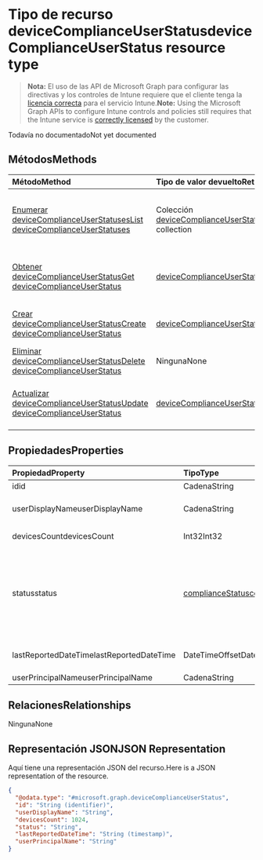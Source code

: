 # <a name="devicecomplianceuserstatus-resource-type"></a><span data-ttu-id="bb0a0-101">Tipo de recurso deviceComplianceUserStatus</span><span class="sxs-lookup"><span data-stu-id="bb0a0-101">deviceComplianceUserStatus resource type</span></span>

> <span data-ttu-id="bb0a0-102">**Nota:** El uso de las API de Microsoft Graph para configurar las directivas y los controles de Intune requiere que el cliente tenga la [licencia correcta](https://go.microsoft.com/fwlink/?linkid=839381) para el servicio Intune.</span><span class="sxs-lookup"><span data-stu-id="bb0a0-102">**Note:** Using the Microsoft Graph APIs to configure Intune controls and policies still requires that the Intune service is [correctly licensed](https://go.microsoft.com/fwlink/?linkid=839381) by the customer.</span></span>

<span data-ttu-id="bb0a0-103">Todavía no documentado</span><span class="sxs-lookup"><span data-stu-id="bb0a0-103">Not yet documented</span></span>
## <a name="methods"></a><span data-ttu-id="bb0a0-104">Métodos</span><span class="sxs-lookup"><span data-stu-id="bb0a0-104">Methods</span></span>
|<span data-ttu-id="bb0a0-105">Método</span><span class="sxs-lookup"><span data-stu-id="bb0a0-105">Method</span></span>|<span data-ttu-id="bb0a0-106">Tipo de valor devuelto</span><span class="sxs-lookup"><span data-stu-id="bb0a0-106">Return Type</span></span>|<span data-ttu-id="bb0a0-107">Descripción</span><span class="sxs-lookup"><span data-stu-id="bb0a0-107">Description</span></span>|
|:---|:---|:---|
|[<span data-ttu-id="bb0a0-108">Enumerar deviceComplianceUserStatuses</span><span class="sxs-lookup"><span data-stu-id="bb0a0-108">List deviceComplianceUserStatuses</span></span>](../api/intune_deviceconfig_devicecomplianceuserstatus_list.md)|<span data-ttu-id="bb0a0-109">Colección [deviceComplianceUserStatus](../resources/intune_deviceconfig_devicecomplianceuserstatus.md)</span><span class="sxs-lookup"><span data-stu-id="bb0a0-109">[deviceComplianceUserStatus](../resources/intune_deviceconfig_devicecomplianceuserstatus.md) collection</span></span>|<span data-ttu-id="bb0a0-110">Enumere las propiedades y las relaciones de los objetos [deviceComplianceUserStatus](../resources/intune_deviceconfig_devicecomplianceuserstatus.md).</span><span class="sxs-lookup"><span data-stu-id="bb0a0-110">List properties and relationships of the [deviceComplianceUserStatus](../resources/intune_deviceconfig_devicecomplianceuserstatus.md) objects.</span></span>|
|[<span data-ttu-id="bb0a0-111">Obtener deviceComplianceUserStatus</span><span class="sxs-lookup"><span data-stu-id="bb0a0-111">Get deviceComplianceUserStatus</span></span>](../api/intune_deviceconfig_devicecomplianceuserstatus_get.md)|[<span data-ttu-id="bb0a0-112">deviceComplianceUserStatus</span><span class="sxs-lookup"><span data-stu-id="bb0a0-112">deviceComplianceUserStatus</span></span>](../resources/intune_deviceconfig_devicecomplianceuserstatus.md)|<span data-ttu-id="bb0a0-113">Lea las propiedades y las relaciones del objeto [deviceComplianceUserStatus](../resources/intune_deviceconfig_devicecomplianceuserstatus.md).</span><span class="sxs-lookup"><span data-stu-id="bb0a0-113">Read properties and relationships of the [deviceComplianceUserStatus](../resources/intune_deviceconfig_devicecomplianceuserstatus.md) object.</span></span>|
|[<span data-ttu-id="bb0a0-114">Crear deviceComplianceUserStatus</span><span class="sxs-lookup"><span data-stu-id="bb0a0-114">Create deviceComplianceUserStatus</span></span>](../api/intune_deviceconfig_devicecomplianceuserstatus_create.md)|[<span data-ttu-id="bb0a0-115">deviceComplianceUserStatus</span><span class="sxs-lookup"><span data-stu-id="bb0a0-115">deviceComplianceUserStatus</span></span>](../resources/intune_deviceconfig_devicecomplianceuserstatus.md)|<span data-ttu-id="bb0a0-116">Cree un objeto [deviceComplianceUserStatus](../resources/intune_deviceconfig_devicecomplianceuserstatus.md).</span><span class="sxs-lookup"><span data-stu-id="bb0a0-116">Create a new [deviceComplianceUserStatus](../resources/intune_deviceconfig_devicecomplianceuserstatus.md) object.</span></span>|
|[<span data-ttu-id="bb0a0-117">Eliminar deviceComplianceUserStatus</span><span class="sxs-lookup"><span data-stu-id="bb0a0-117">Delete deviceComplianceUserStatus</span></span>](../api/intune_deviceconfig_devicecomplianceuserstatus_delete.md)|<span data-ttu-id="bb0a0-118">Ninguna</span><span class="sxs-lookup"><span data-stu-id="bb0a0-118">None</span></span>|<span data-ttu-id="bb0a0-119">Elimina un [deviceComplianceUserStatus](../resources/intune_deviceconfig_devicecomplianceuserstatus.md).</span><span class="sxs-lookup"><span data-stu-id="bb0a0-119">Deletes a [deviceComplianceUserStatus](../resources/intune_deviceconfig_devicecomplianceuserstatus.md).</span></span>|
|[<span data-ttu-id="bb0a0-120">Actualizar deviceComplianceUserStatus</span><span class="sxs-lookup"><span data-stu-id="bb0a0-120">Update deviceComplianceUserStatus</span></span>](../api/intune_deviceconfig_devicecomplianceuserstatus_update.md)|[<span data-ttu-id="bb0a0-121">deviceComplianceUserStatus</span><span class="sxs-lookup"><span data-stu-id="bb0a0-121">deviceComplianceUserStatus</span></span>](../resources/intune_deviceconfig_devicecomplianceuserstatus.md)|<span data-ttu-id="bb0a0-122">Actualice las propiedades de un objeto [deviceComplianceUserStatus](../resources/intune_deviceconfig_devicecomplianceuserstatus.md).</span><span class="sxs-lookup"><span data-stu-id="bb0a0-122">Update the properties of a [deviceComplianceUserStatus](../resources/intune_deviceconfig_devicecomplianceuserstatus.md) object.</span></span>|

## <a name="properties"></a><span data-ttu-id="bb0a0-123">Propiedades</span><span class="sxs-lookup"><span data-stu-id="bb0a0-123">Properties</span></span>
|<span data-ttu-id="bb0a0-124">Propiedad</span><span class="sxs-lookup"><span data-stu-id="bb0a0-124">Property</span></span>|<span data-ttu-id="bb0a0-125">Tipo</span><span class="sxs-lookup"><span data-stu-id="bb0a0-125">Type</span></span>|<span data-ttu-id="bb0a0-126">Descripción</span><span class="sxs-lookup"><span data-stu-id="bb0a0-126">Description</span></span>|
|:---|:---|:---|
|<span data-ttu-id="bb0a0-127">id</span><span class="sxs-lookup"><span data-stu-id="bb0a0-127">id</span></span>|<span data-ttu-id="bb0a0-128">Cadena</span><span class="sxs-lookup"><span data-stu-id="bb0a0-128">String</span></span>|<span data-ttu-id="bb0a0-129">Clave de la entidad.</span><span class="sxs-lookup"><span data-stu-id="bb0a0-129">Key of the entity.</span></span>|
|<span data-ttu-id="bb0a0-130">userDisplayName</span><span class="sxs-lookup"><span data-stu-id="bb0a0-130">userDisplayName</span></span>|<span data-ttu-id="bb0a0-131">Cadena</span><span class="sxs-lookup"><span data-stu-id="bb0a0-131">String</span></span>|<span data-ttu-id="bb0a0-132">Nombre de usuario de DevicePolicyStatus.</span><span class="sxs-lookup"><span data-stu-id="bb0a0-132">User name of the DevicePolicyStatus.</span></span>|
|<span data-ttu-id="bb0a0-133">devicesCount</span><span class="sxs-lookup"><span data-stu-id="bb0a0-133">devicesCount</span></span>|<span data-ttu-id="bb0a0-134">Int32</span><span class="sxs-lookup"><span data-stu-id="bb0a0-134">Int32</span></span>|<span data-ttu-id="bb0a0-135">Número de dispositivos para dicho usuario.</span><span class="sxs-lookup"><span data-stu-id="bb0a0-135">Devices count for that user.</span></span>|
|<span data-ttu-id="bb0a0-136">status</span><span class="sxs-lookup"><span data-stu-id="bb0a0-136">status</span></span>|[<span data-ttu-id="bb0a0-137">complianceStatus</span><span class="sxs-lookup"><span data-stu-id="bb0a0-137">complianceStatus</span></span>](../resources/intune_shared_compliancestatus.md)|<span data-ttu-id="bb0a0-138">Estado de cumplimiento del informe de directiva.</span><span class="sxs-lookup"><span data-stu-id="bb0a0-138">Compliance status of the policy report.</span></span> <span data-ttu-id="bb0a0-139">Los valores posibles son `unknown`, `notApplicable`, `compliant`, `remediated`, `nonCompliant`, `error` y `conflict`.</span><span class="sxs-lookup"><span data-stu-id="bb0a0-139">The possible values are `unknown`, `notApplicable`, `compliant`, `remediated`, `nonCompliant`, `error`, `conflict`, , , , , or .</span></span>|
|<span data-ttu-id="bb0a0-140">lastReportedDateTime</span><span class="sxs-lookup"><span data-stu-id="bb0a0-140">lastReportedDateTime</span></span>|<span data-ttu-id="bb0a0-141">DateTimeOffset</span><span class="sxs-lookup"><span data-stu-id="bb0a0-141">DateTimeOffset</span></span>|<span data-ttu-id="bb0a0-142">Fecha y hora de la última modificación del informe de directiva.</span><span class="sxs-lookup"><span data-stu-id="bb0a0-142">Last modified date time of the policy report.</span></span>|
|<span data-ttu-id="bb0a0-143">userPrincipalName</span><span class="sxs-lookup"><span data-stu-id="bb0a0-143">userPrincipalName</span></span>|<span data-ttu-id="bb0a0-144">Cadena</span><span class="sxs-lookup"><span data-stu-id="bb0a0-144">String</span></span>|<span data-ttu-id="bb0a0-145">UserPrincipalName.</span><span class="sxs-lookup"><span data-stu-id="bb0a0-145">UserPrincipalName.</span></span>|

## <a name="relationships"></a><span data-ttu-id="bb0a0-146">Relaciones</span><span class="sxs-lookup"><span data-stu-id="bb0a0-146">Relationships</span></span>
<span data-ttu-id="bb0a0-147">Ninguna</span><span class="sxs-lookup"><span data-stu-id="bb0a0-147">None</span></span>
## <a name="json-representation"></a><span data-ttu-id="bb0a0-148">Representación JSON</span><span class="sxs-lookup"><span data-stu-id="bb0a0-148">JSON Representation</span></span>
<span data-ttu-id="bb0a0-149">Aquí tiene una representación JSON del recurso.</span><span class="sxs-lookup"><span data-stu-id="bb0a0-149">Here is a JSON representation of the resource.</span></span>
<!--{
  "blockType": "resource",
  "keyProperty": "id",
  "baseType": "microsoft.graph.entity",
  "@odata.type": "microsoft.graph.deviceComplianceUserStatus"
}-->
``` json
{
  "@odata.type": "#microsoft.graph.deviceComplianceUserStatus",
  "id": "String (identifier)",
  "userDisplayName": "String",
  "devicesCount": 1024,
  "status": "String",
  "lastReportedDateTime": "String (timestamp)",
  "userPrincipalName": "String"
}
```



